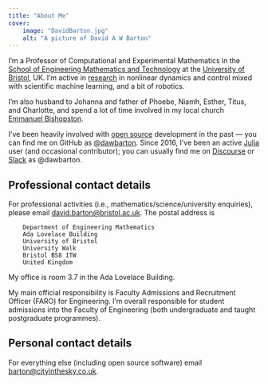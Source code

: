 ```yaml
---
title: "About Me"
cover:
    image: "DavidBarton.jpg"
    alt: "A picture of David A W Barton"
---
```


I’m a Professor of Computational and Experimental Mathematics in the [School of Engineering Mathematics and Technology](https://www.bristol.ac.uk/engineering/schools/eng-maths-tech/) at the [University of Bristol](https://www.bristol.ac.uk/), UK. I’m active in [research](/research/) in nonlinear dynamics and control mixed with scientific machine learning, and a bit of robotics.

I’m also husband to Johanna and father of Phoebe, Niamh, Esther, Titus, and Charlotte, and spend a lot of time involved in my local church [Emmanuel Bishopston](https://emmanuelbristol.org.uk/bishopston/).

I've been heavily involved with [open source](/open-source/) development in the past — you can find me on GitHub as [@dawbarton](https://github.com/dawbarton/). Since 2016, I've been an active [Julia](https://julialang.org/) user (and occasional contributor); you can usually find me on [Discourse](https://discourse.julialang.org/) or [Slack](https://julialang.slack.com/) as @dawbarton.

## Professional contact details

For professional activities (i.e., mathematics/science/university enquiries), please email [david.barton@bristol.ac.uk](david.barton@bristol.ac.uk). The postal address is

```plaintext
    Department of Engineering Mathematics
    Ada Lovelace Building
    University of Bristol
    University Walk
    Bristol BS8 1TW
    United Kingdom
```

My office is room 3.7 in the Ada Lovelace Building.

My main official responsibility is Faculty Admissions and Recruitment Officer (FARO) for Engineering. I’m overall responsible for student admissions into the Faculty of Engineering (both undergraduate and taught postgraduate programmes).

## Personal contact details

For everything else (including open source software) email [barton@cityinthesky.co.uk](mailto:barton@cityinthesky.co.uk).
